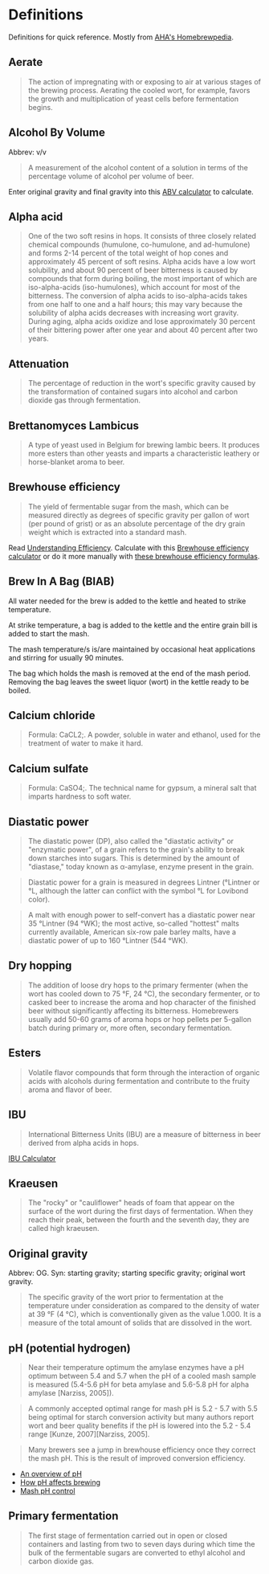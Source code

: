# Definitions

Definitions for quick reference.
Mostly from [AHA's Homebrewpedia][AHA].

[AHA]: http://wiki.homebrewersassociation.org/BrewingTerms

## Aerate

> The action of impregnating with or exposing to air at various stages of the
> brewing process. Aerating the cooled wort, for example, favors the growth and
> multiplication of yeast cells before fermentation begins.

## Alcohol By Volume

Abbrev: v/v

> A measurement of the alcohol content of a solution in terms of the percentage
> volume of alcohol per volume of beer.

Enter original gravity and final gravity into
this [ABV calculator][abv-calc] to calculate.

[abv-calc]: http://www.brewersfriend.com/abv-calculator/

## Alpha acid

> One of the two soft resins in hops. It consists of three closely related
> chemical compounds (humulone, co-humulone, and ad-humulone) and forms 2-14
> percent of the total weight of hop cones and approximately 45 percent of soft
> resins. Alpha acids have a low wort solubility, and about 90 percent of beer
> bitterness is caused by compounds that form during boiling, the most important
> of which are iso-alpha-acids (iso-humulones), which account for most of the
> bitterness. The conversion of alpha acids to iso-alpha-acids takes from one
> half to one and a half hours; this may vary because the solubility of alpha
> acids decreases with increasing wort gravity. During aging, alpha acids
> oxidize and lose approximately 30 percent of their bittering power after one
> year and about 40 percent after two years.

## Attenuation

> The percentage of reduction in the wort's specific gravity caused by the
> transformation of contained sugars into alcohol and carbon dioxide gas through
> fermentation.

## Brettanomyces Lambicus

> A type of yeast used in Belgium for brewing lambic beers. It produces more
> esters than other yeasts and imparts a characteristic leathery or
> horse-blanket aroma to beer.

## Brewhouse efficiency

> The yield of fermentable sugar from the mash, which can be measured directly
> as degrees of specific gravity per gallon of wort (per pound of grist) or as
> an absolute percentage of the dry grain weight which is extracted into a
> standard mash.

Read [Understanding Efficiency][under].
Calculate with this [Brewhouse efficiency calculator][brew-calc]
or do it more manually with [these brewhouse efficiency formulas][brew-form].

[under]: http://www.braukaiser.com/wiki/index.php?title=Understanding_Efficiency
[brew-calc]: http://www.brewersfriend.com/brewhouse-efficiency/
[brew-form]: http://learn.kegerator.com/brewhouse-efficiency/

## Brew In A Bag (BIAB)

All water needed for the brew is added to the kettle
and heated to strike temperature.

At strike temperature,
a bag is added to the kettle
and the entire grain bill is added to start the mash.

The mash temperature/s is/are maintained by occasional heat applications
and stirring for usually 90 minutes.

The bag which holds the mash is removed at the end of the mash period.
Removing the bag leaves the sweet liquor (wort) in the kettle
ready to be boiled.

## Calcium chloride

> Formula: CaCL2;. A powder, soluble in water and ethanol, used for the
> treatment of water to make it hard.

## Calcium sulfate

> Formula: CaSO4;. The technical name for gypsum, a mineral salt that imparts
> hardness to soft water.

## Diastatic power

> The diastatic power (DP), also called the "diastatic activity" or "enzymatic
> power", of a grain refers to the grain's ability to break down starches into
> sugars. This is determined by the amount of "diastase," today known as
> α-amylase, enzyme present in the grain.

> Diastatic power for a grain is measured in degrees Lintner (°Lintner or °L,
> although the latter can conflict with the symbol °L for Lovibond color).

> A malt with enough power to self-convert has a diastatic power near 35
> °Lintner (94 °WK); the most active, so-called "hottest" malts currently
> available, American six-row pale barley malts, have a diastatic power of up to
> 160 °Lintner (544 °WK).

## Dry hopping

> The addition of loose dry hops to the primary fermenter (when the wort has
> cooled down to 75 °F, 24 °C), the secondary fermenter, or to casked beer to
> increase the aroma and hop character of the finished beer without
> significantly affecting its bitterness. Homebrewers usually add 50-60 grams of
> aroma hops or hop pellets per 5-gallon batch during primary or, more often,
> secondary fermentation.

## Esters

> Volatile flavor compounds that form through the interaction of organic acids
> with alcohols during fermentation and contribute to the fruity aroma and
> flavor of beer.

## IBU

> International Bitterness Units (IBU) are a measure of bitterness in beer
> derived from alpha acids in hops.

[IBU Calculator](http://www.brewersfriend.com/ibu-calculator/)

## Kraeusen

> The "rocky" or "cauliflower" heads of foam that appear on the surface of the
> wort during the first days of fermentation. When they reach their peak,
> between the fourth and the seventh day, they are called high kraeusen.

## Original gravity

Abbrev: OG. Syn: starting gravity; starting specific gravity; original wort
gravity.

> The specific gravity of the wort prior to fermentation at the temperature
> under consideration as compared to the density of water at 39 °F (4 °C), which
> is conventionally given as the value 1.000. It is a measure of the total
> amount of solids that are dissolved in the wort.

## pH (potential hydrogen)

> Near their temperature optimum the amylase enzymes have a pH optimum between
> 5.4 and 5.7 when the pH of a cooled mash sample is measured (5.4-5.6 pH for
> beta amylase and 5.6-5.8 pH for alpha amylase [Narziss, 2005]).

> A commonly accepted optimal range for mash pH is 5.2 - 5.7 with 5.5 being
> optimal for starch conversion activity but many authors report wort and beer
> quality benefits if the pH is lowered into the 5.2 - 5.4 range [Kunze,
> 2007][Narziss, 2005].

> Many brewers see a jump in brewhouse efficiency once they correct the mash pH.
> This is the result of improved conversion efficiency.

* [An overview of pH][ph-1]
* [How pH affects brewing][ph-2]
* [Mash pH control][ph-3]

[ph-1]: http://www.braukaiser.com/wiki/index.php?title=An_Overview_of_pH
[ph-2]: http://www.braukaiser.com/wiki/index.php?title=How_pH_affects_brewing
[ph-3]: http://www.braukaiser.com/wiki/index.php?title=Mash_pH_control

## Primary fermentation

> The first stage of fermentation carried out in open or closed containers and
> lasting from two to seven days during which time the bulk of the fermentable
> sugars are converted to ethyl alcohol and carbon dioxide gas.
